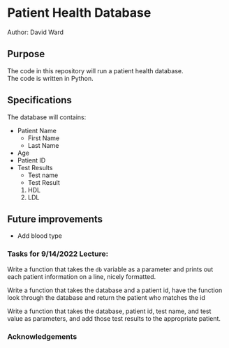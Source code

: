 # Patient Health Database

Author: David Ward

## Purpose
The code in this repository will run a patient 
health database.  
The code is written in Python.

## Specifications
The database will contains:
* Patient Name
  + First Name
  + Last Name
* Age
* Patient ID
* Test Results
    * Test name
    * Test Result
  1. HDL
  1. LDL
  
## Future improvements
* Add blood type
  
### Tasks for 9/14/2022 Lecture:
Write a function that takes the `db` variable as
a parameter and prints out each patient information
on a line, nicely formatted.

Write a function that takes the database and a patient id, have the function look through the database and return the patient who matches the id

Write a function that takes the database, patient id, test name, and test value as parameters, and add those test results to the appropriate patient.


  
### Acknowledgements
